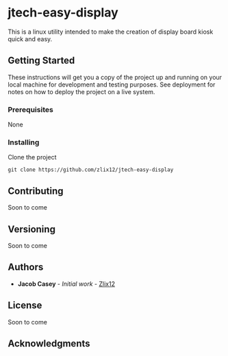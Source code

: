 # jtech-easy-display

This is a linux utility intended to make the creation of display board kiosk quick and easy.

## Getting Started

These instructions will get you a copy of the project up and running on your local machine for development and testing purposes. See deployment for notes on how to deploy the project on a live system.

### Prerequisites

None

### Installing

Clone the project

```
git clone https://github.com/zlix12/jtech-easy-display
```

## Contributing

Soon to come

## Versioning

Soon to come

## Authors

* **Jacob Casey** - *Initial work* - [Zlix12](https://github.com/zlix12)

## License

Soon to come

## Acknowledgments
